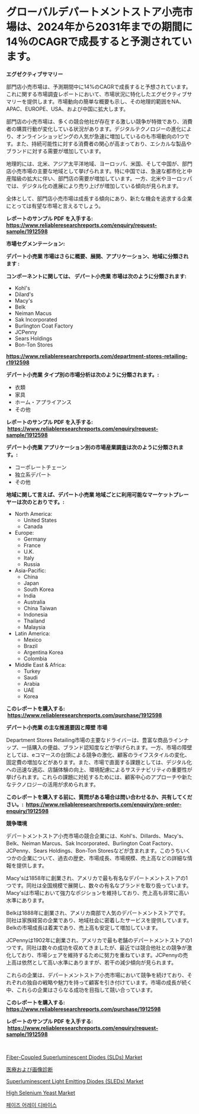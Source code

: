 <p><h1>グローバルデパートメントストア小売市場は、2024年から2031年までの期間に14％のCAGRで成長すると予測されています。</h1></p><p><strong>エグゼクティブサマリー</strong></p>
<p><p>部門店小売市場は、予測期間中に14%のCAGRで成長すると予想されています。これに関する市場調査レポートにおいて、市場状況に特化したエグゼクティブサマリーを提供します。市場動向の簡単な概要も示し、その地理的範囲をNA、APAC、EUROPE、USA、および中国に拡大します。</p><p>部門店の小売市場は、多くの競合他社が存在する激しい競争が特徴であり、消費者の購買行動が変化している状況があります。デジタルテクノロジーの進化により、オンラインショッピングの人気が急速に増加しているのも市場動向の1つです。また、持続可能性に対する消費者の関心が高まっており、エシカルな製品やブランドに対する需要が増加しています。</p><p>地理的には、北米、アジア太平洋地域、ヨーロッパ、米国、そして中国が、部門店小売市場の主要な地域として挙げられます。特に中国では、急速な都市化と中産階級の拡大に伴い、部門店の需要が増加しています。一方、北米やヨーロッパでは、デジタル化の進展により売り上げが増加している傾向が見られます。</p><p>全体として、部門店小売市場は成長する傾向にあり、新たな機会を追求する企業にとっては有望な市場と言えるでしょう。</p></p>
<p><strong>レポートのサンプル PDF を入手する: <a href="https://www.reliableresearchreports.com/enquiry/request-sample/1912598">https://www.reliableresearchreports.com/enquiry/request-sample/1912598</a></strong></p>
<p><strong>市場セグメンテーション:</strong></p>
<p><strong> デパート小売業 市場はさらに概要、展開、アプリケーション、地域に分類されます :</strong></p>
<p><strong>コンポーネントに関しては、 デパート小売業 市場は次のように分類されます: &nbsp;</strong></p>
<p><ul><li>Kohl's</li><li>Dilard's</li><li>Macy's</li><li>Belk</li><li>Neiman Macus</li><li>Sak Incorporated</li><li>Burlington Coat Factory</li><li>JCPenny</li><li>Sears Holdings</li><li>Bon-Ton Stores</li></ul></p>
<p><strong><a href="https://www.reliableresearchreports.com/department-stores-retailing-r1912598">https://www.reliableresearchreports.com/department-stores-retailing-r1912598</a></strong></p>
<p><strong> デパート小売業 タイプ別の市場分析は次のように分類されます。:</strong></p>
<p><ul><li>衣類</li><li>家具</li><li>ホーム・アプライアンス</li><li>その他</li></ul></p>
<p><strong>レポートのサンプル PDF を入手する: &nbsp;<a href="https://www.reliableresearchreports.com/enquiry/request-sample/1912598">https://www.reliableresearchreports.com/enquiry/request-sample/1912598</a></strong></p>
<p><strong> デパート小売業 アプリケーション別の市場産業調査は次のように分類されます。:</strong></p>
<p><ul><li>コーポレートチェーン</li><li>独立系デパート</li><li>その他</li></ul></p>
<p><strong>地域に関して言えば、デパート小売業 地域ごとに利用可能なマーケットプレーヤーは次のとおりです。:</strong></p>
<p><ul>
    <li>
        North America:
        <ul>
            <li>United States</li>
            <li>Canada</li>
        </ul>
    </li>
    <li>
        Europe:
        <ul>
            <li>Germany</li>
            <li>France</li>
            <li>U.K.</li>
            <li>Italy</li>
            <li>Russia</li>
        </ul>
    </li>
    <li>
        Asia-Pacific:
        <ul>
            <li>China</li>
            <li>Japan</li>
            <li>South Korea</li>
            <li>India</li>
            <li>Australia</li>
            <li>China Taiwan</li>
            <li>Indonesia</li>
            <li>Thailand</li>
            <li>Malaysia</li>
        </ul>
    </li>
    <li>
        Latin America:
        <ul>
            <li>Mexico</li>
            <li>Brazil</li>
            <li>Argentina Korea</li>
            <li>Colombia</li>
        </ul>
    </li>
    <li>
        Middle East & Africa:
        <ul>
            <li>Turkey</li>
            <li>Saudi</li>
            <li>Arabia</li>
            <li>UAE</li>
            <li>Korea</li>
        </ul>
    </li>
    </ul></p>
<p><strong>このレポートを購入する: &nbsp;<a href="https://www.reliableresearchreports.com/purchase/1912598">https://www.reliableresearchreports.com/purchase/1912598</a></strong></p>
<p><strong>デパート小売業 の主な推進要因と障壁 市場</strong></p>
<p><p>Department Stores Retailing市場の主要なドライバーは、豊富な商品ラインナップ、一括購入の便益、ブランド認知度などが挙げられます。一方、市場の障壁としては、eコマースの台頭による競争の激化、顧客のライフスタイルの変化、固定費の増加などがあります。また、市場で直面する課題としては、デジタル化への迅速な適応、店舗体験の向上、環境配慮によるサステナビリティの重要性が挙げられます。これらの課題に対処するためには、顧客中心のアプローチや新たなテクノロジーの活用が求められます。</p></p>
<p><strong>このレポートを購入する前に、質問がある場合は問い合わせるか、共有してください。:&nbsp; <a href="https://www.reliableresearchreports.com/enquiry/pre-order-enquiry/1912598">https://www.reliableresearchreports.com/enquiry/pre-order-enquiry/1912598</a></strong></p>
<p><strong>競争環境</strong></p>
<p><p>デパートメントストア小売市場の競合企業には、Kohl's、Dillards、Macy's、Belk、Neiman Marcus、Sak Incorporated、Burlington Coat Factory、JCPenny、Sears Holdings、Bon-Ton Storesなどが含まれます。このうちいくつかの企業について、過去の歴史、市場成長、市場規模、売上高などの詳細な情報を提供します。</p><p>Macy'sは1858年に創業され、アメリカで最も有名なデパートメントストアの1つです。同社は全国規模で展開し、数々の有名なブランドを取り扱っています。Macy'sは市場において強力なポジションを維持しており、売上高も非常に高い水準にあります。</p><p>Belkは1888年に創業され、アメリカ南部で人気のデパートメントストアです。同社は家族経営の企業であり、地域社会に密着したサービスを提供しています。Belkの市場成長は着実であり、売上高も安定して増加しています。</p><p>JCPennyは1902年に創業され、アメリカで最も老舗のデパートメントストアの1つです。同社は数々の成功を収めてきましたが、最近では競合他社との競争が激化しており、市場シェアを維持するために努力を重ねています。JCPennyの売上高は依然として高い水準にありますが、若干の減少傾向が見られます。</p><p>これらの企業は、デパートメントストア小売市場において競争を続けており、それぞれの独自の戦略や魅力を持って顧客を引き付けています。市場の成長が続く中、これらの企業はさらなる成功を目指して競い合っています。</p></p>
<p><strong>このレポートを購入する: &nbsp; <a href="https://www.reliableresearchreports.com/purchase/1912598">https://www.reliableresearchreports.com/purchase/1912598</a></strong></p>
<p><strong>レポートのサンプル PDF を入手する: &nbsp;<a href="https://www.reliableresearchreports.com/enquiry/request-sample/1912598">https://www.reliableresearchreports.com/enquiry/request-sample/1912598</a></strong><strong></strong></p>
<p>&nbsp;</p>
<p><p><a href="https://github.com/RoccoManning/Market-Research-Report-List-5/blob/main/fiber-coupled-superluminescent-diodes-slds-market.md">Fiber-Coupled Superluminescent Diodes (SLDs) Market</a></p><p><a href="https://github.com/luffiazaza/Market-Research-Report-List-2/blob/main/1424313113596.md">医療および画像診断</a></p><p><a href="https://github.com/JennyferFeil2023/Market-Research-Report-List-1/blob/main/superluminescent-light-emitting-diodes-sleds-market.md">Superluminescent Light Emitting Diodes (SLEDs) Market</a></p><p><a href="https://issuu.com/reportprime-2/docs/high-selenium-yeast-market-size-203_d3c3e54c064f0a">High Selenium Yeast Market</a></p><p><a href="https://github.com/xvz497517413/Market-Research-Report-List-2/blob/main/7408791107751.md">페이즈 어레이 디바이스</a></p></p>